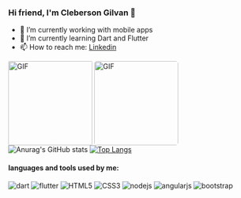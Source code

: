 ### Hi friend, I'm Cleberson Gilvan 👋



- 📱 I’m currently working with mobile apps 
- 🌱 I’m currently learning Dart and Flutter
- 📫 How to reach me: [Linkedin](linkedin.com/in/cleberson-gilvan-2b9a63ba)


<img img height="170" align="center" style="border-radius: 2px" alt="GIF" src="https://github-readme-stats.sabesansathananthan.vercel.app/api?username=cleber4&show_icons=true&hide_border=true&count_private=true&theme=tokyonight" ></img>
<img img height="170" align="center" style="border-radius: 5px" alt="GIF" src="https://github-readme-stats.sabesansathananthan.vercel.app/api/top-langs/?username=cleber4&layout=compact&theme=tokyonight" />
![Anurag's GitHub stats](https://github-readme-stats.vercel.app/api?username=cleber4&show_icons=true&theme=radical)
[![Top Langs](https://github-readme-stats.vercel.app/api/top-langs/?username=cleber4&layout=compact)](https://github.com/cleber4/github-readme-stats)

#### languages and tools used by me:

![dart](https://img.shields.io/badge/dart-%230175C2.svg?&style=for-the-badge&logo=dart&logoColor=white)
![flutter](https://img.shields.io/badge/Flutter%20-%2302569B.svg?&style=for-the-badge&logo=Flutter&logoColor=white)
![HTML5](https://img.shields.io/badge/html5%20-%23E34F26.svg?&style=for-the-badge&logo=html5&logoColor=white)
![CSS3](https://img.shields.io/badge/css3%20-%231572B6.svg?&style=for-the-badge&logo=css3&logoColor=white)
![nodejs](https://img.shields.io/badge/node.js%20-%2343853D.svg?&style=for-the-badge&logo=node.js&logoColor=white)
![angularjs](https://img.shields.io/badge/angular.js%20-%23E23237.svg?&style=for-the-badge&logo=angularjs&logoColor=white)
![bootstrap](https://img.shields.io/badge/bootstrap%20-%23563D7C.svg?&style=for-the-badge&logo=bootstrap&logoColor=white)




<!--
**Cleber4/Cleber4** is a ✨ _special_ ✨ repository because its `README.md` (this file) appears on your GitHub profile.

Here are some ideas to get you started:
- 👯 I’m looking to collaborate on ... 
- 🤔 I’m looking for help with ...
- 💬 Ask me about anything
- 😄 Pronouns: ...
- ⚡ Fun fact: ...
-->
